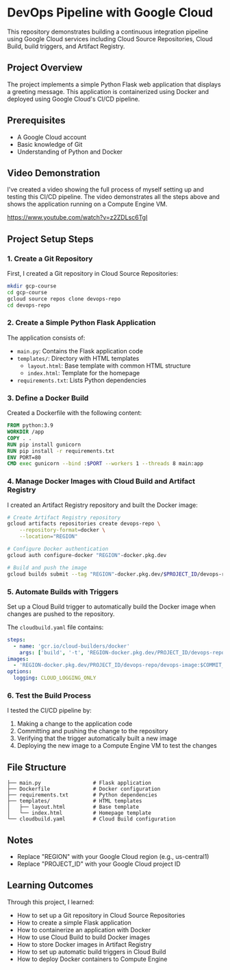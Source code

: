 # DevOps Pipeline with Google Cloud

This repository demonstrates building a continuous integration pipeline using Google Cloud services including Cloud Source Repositories, Cloud Build, build triggers, and Artifact Registry.

## Project Overview

The project implements a simple Python Flask web application that displays a greeting message. This application is containerized using Docker and deployed using Google Cloud's CI/CD pipeline.

## Prerequisites

- A Google Cloud account
- Basic knowledge of Git
- Understanding of Python and Docker

## Video Demonstration

I've created a video showing the full process of myself setting up and testing this CI/CD pipeline. The video demonstrates all the steps above and shows the application running on a Compute Engine VM.

https://www.youtube.com/watch?v=z2ZDLsc6TgI

## Project Setup Steps

### 1. Create a Git Repository

First, I created a Git repository in Cloud Source Repositories:
```bash
mkdir gcp-course
cd gcp-course
gcloud source repos clone devops-repo
cd devops-repo
```

### 2. Create a Simple Python Flask Application

The application consists of:
- `main.py`: Contains the Flask application code
- `templates/`: Directory with HTML templates
  - `layout.html`: Base template with common HTML structure
  - `index.html`: Template for the homepage
- `requirements.txt`: Lists Python dependencies

### 3. Define a Docker Build

Created a Dockerfile with the following content:
```dockerfile
FROM python:3.9
WORKDIR /app
COPY . .
RUN pip install gunicorn
RUN pip install -r requirements.txt
ENV PORT=80
CMD exec gunicorn --bind :$PORT --workers 1 --threads 8 main:app
```

### 4. Manage Docker Images with Cloud Build and Artifact Registry

I created an Artifact Registry repository and built the Docker image:
```bash
# Create Artifact Registry repository
gcloud artifacts repositories create devops-repo \
    --repository-format=docker \
    --location="REGION"

# Configure Docker authentication
gcloud auth configure-docker "REGION"-docker.pkg.dev

# Build and push the image
gcloud builds submit --tag "REGION"-docker.pkg.dev/$PROJECT_ID/devops-repo/devops-image:v0.1 .
```

### 5. Automate Builds with Triggers

Set up a Cloud Build trigger to automatically build the Docker image when changes are pushed to the repository.

The `cloudbuild.yaml` file contains:
```yaml
steps:
  - name: 'gcr.io/cloud-builders/docker'
    args: ['build', '-t', 'REGION-docker.pkg.dev/PROJECT_ID/devops-repo/devops-image:$COMMIT_SHA', '.']
images:
  - 'REGION-docker.pkg.dev/PROJECT_ID/devops-repo/devops-image:$COMMIT_SHA'
options:
  logging: CLOUD_LOGGING_ONLY
```

### 6. Test the Build Process

I tested the CI/CD pipeline by:
1. Making a change to the application code
2. Committing and pushing the change to the repository
3. Verifying that the trigger automatically built a new image
4. Deploying the new image to a Compute Engine VM to test the changes


## File Structure

```
├── main.py                 # Flask application
├── Dockerfile              # Docker configuration
├── requirements.txt        # Python dependencies
├── templates/              # HTML templates
│   ├── layout.html         # Base template
│   └── index.html          # Homepage template
└── cloudbuild.yaml         # Cloud Build configuration
```

## Notes

- Replace "REGION" with your Google Cloud region (e.g., us-central1)
- Replace "PROJECT_ID" with your Google Cloud project ID

## Learning Outcomes

Through this project, I learned:
- How to set up a Git repository in Cloud Source Repositories
- How to create a simple Flask application
- How to containerize an application with Docker
- How to use Cloud Build to build Docker images
- How to store Docker images in Artifact Registry
- How to set up automatic build triggers in Cloud Build
- How to deploy Docker containers to Compute Engine
